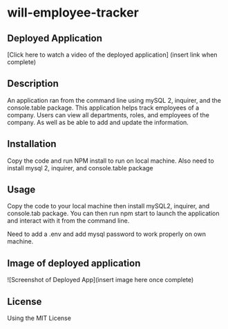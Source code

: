 # will-employee-tracker


## Deployed Application
[Click here to watch a video of the deployed application] (insert link when complete)

## Description 
An application ran from the command line using mySQL 2, inquirer, and the console.table package. This application helps track employees of a company. Users can view all departments, roles, and employees of the company. As well as be able to add and update the information.

## Installation
Copy the code and run NPM install to run on local machine. Also need to install mysql 2, inquirer, and console.table package

## Usage
Copy the code to your local machine then install mySQL2, inquirer, and console.tab package. You can then run npm start to launch the application and interact with it from the command line. 

Need to add a .env and add mysql password to work properly on own machine. 


## Image of deployed application
![Screenshot of Deployed App](insert image here once complete)

## License 
Using the MIT License